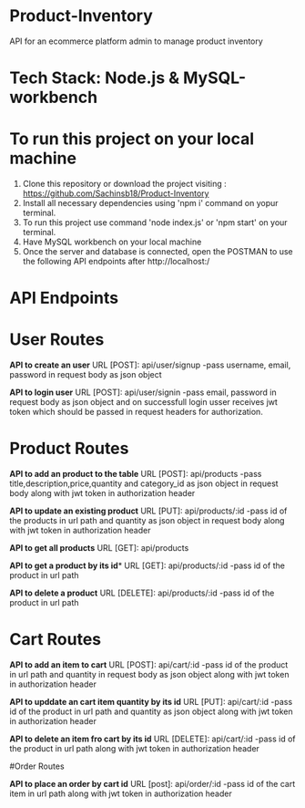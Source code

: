 # Product-Inventory

API for an ecommerce platform admin to manage product inventory

# Tech Stack: Node.js & MySQL-workbench

# To run this project on your local machine

1. Clone this repository or download the project visiting : https://github.com/Sachinsb18/Product-Inventory
2. Install all necessary dependencies using 'npm i' command on yopur terminal.
3. To run this project use command 'node index.js' or 'npm start' on your terminal.
4. Have MySQL workbench on your local machine
5. Once the server and database is connected, open the POSTMAN to use the following API endpoints after http://localhost:<port>/<endpoints> 

# API Endpoints

# User Routes

**API to create an user** 
URL [POST]: api/user/signup
-pass username, email, password in request body as json object

**API to login user** 
URL [POST]: api/user/signin
-pass email, password in request body as json object and on successfull login usser receives jwt token which should be passed in request headers for authorization.

# Product Routes

**API to add an product to the table**
URL [POST]: api/products
-pass title,description,price,quantity and category_id as json object in request body along with jwt token in authorization header

**API to update an existing product**
URL [PUT]: api/products/:id
-pass id of the products in url path and quantity as json object in request body along with jwt token in authorization header

**API to get all products** 
URL [GET]: api/products

**API to get a product by its id***
URL [GET]: api/products/:id
-pass id of the product in url path

**API to delete a product**
URL [DELETE]: api/products/:id
-pass id of the product in url path

# Cart Routes

**API to add an item to cart**
URL [POST]: api/cart/:id
-pass id of the product in url path and quantity in request body as json object along with jwt token in authorization header

**API to upddate an cart item quantity by its id**
URL [PUT]: api/cart/:id
-pass id of the product in url path and quantity as json object along with jwt token in authorization header

**API to delete an item fro cart by its id**
URL [DELETE]: api/cart/:id
-pass id of the product in url path along with jwt token in authorization header

#Order Routes

**API to place an order by cart id**
URL [post]: api/order/:id
-pass id of the cart item in url path along with jwt token in authorization header








